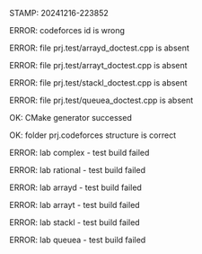 STAMP: 20241216-223852
ERROR: codeforces id is wrong
ERROR: file prj.test/arrayd_doctest.cpp is absent
ERROR: file prj.test/arrayt_doctest.cpp is absent
ERROR: file prj.test/stackl_doctest.cpp is absent
ERROR: file prj.test/queuea_doctest.cpp is absent
OK: CMake generator successed
OK: folder prj.codeforces structure is correct
ERROR: lab complex - test build failed
ERROR: lab rational - test build failed
ERROR: lab arrayd - test build failed
ERROR: lab arrayt - test build failed
ERROR: lab stackl - test build failed
ERROR: lab queuea - test build failed
